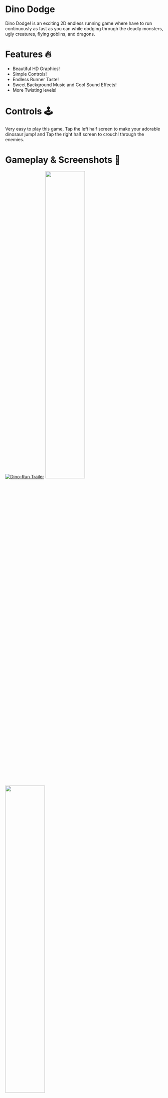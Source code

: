 # Dino Dodge
Dino Dodge! is an exciting 2D endless running game where have to run continuously as fast as you can while dodging through the deadly monsters, ugly creatures, flying goblins, and dragons.

# Features 🔥
* Beautiful HD Graphics!
* Simple Controls!
* Endless Runner Taste!
* Sweet Background Music and Cool Sound Effects!
* More Twisting levels!

# Controls 🕹
Very easy to play this game, Tap the left half screen to make your adorable dinosaur jump! and Tap the right half screen to crouch! through the enemies.

# Gameplay & Screenshots 📸
[![Dino-Run Trailer](https://user-images.githubusercontent.com/17671511/127781284-982ae92d-9763-4336-8988-7b243598fa8e.jpg)](https://youtu.be/zrwx7wKiqDY)
<img src="https://play-lh.googleusercontent.com/-Rx6b_KHBjwPAV2_6DvZT-tm0acOhU0XEYcBcuNz4WqC50TxA2Rr7HilYJRqn3Eo9A=w1920-h1080-rw" height="50%" width="50%" ><img src="https://play-lh.googleusercontent.com/BVqPc3qj0wiyvC_jdX323q737C2v2W3Oh9bLm_GQ_VztXOpIF6wsls3In4deNG0UhA=w1920-h1080-rw" height="50%" width="50%" >
<img src="https://play-lh.googleusercontent.com/xPWF3MXCMj2hj1yNux2f1PmBxwfePZilBg6COyxxzWBgY-X_rGq2hWZb158PUugOTWk=w1920-h1080-rw" height="50%" width="50%" ><img src="https://play-lh.googleusercontent.com/Al-TaUD0V0zLi1qRT5QreF5N6BZ3FKH786wSXZbsXmiQP-vEEWRQB6RN7eT1MdiDSYA=w1920-h1080-rw" height="50%" width="50%" >
<img src="https://play-lh.googleusercontent.com/nDyXk_GcT0H9GYYRyT5_QXiaKToULSdFC9sG3agJi4pRAoy1HHjBRSvEh4_SS9H-YFg=w1920-h1080-rw" height="50%" width="50%" ><img src="https://play-lh.googleusercontent.com/vhXqjgoEjvNd60oqZLZ9CYIMZWeSyPgA3ptVFkU2rV9L9oXHOSCNRe6rk-Pzk7p68obS=w1920-h1080-rw" height="50%" width="50%" >
<img src="https://play-lh.googleusercontent.com/t5wJ3pGde_dxUg19wOb29H9dxaUvDAsbTawU0VEJ4RZHmVzLfPn5PHLz7EWLH-egVQA=w1920-h1080-rw" height="50%" width="50%" ><img src="https://play-lh.googleusercontent.com/Am2uQBDcp3Uw9Uonff0XaRCjEOD5N1R-I6Tw8xOxVeLGO4nIWCqUEoHm4qP28-kZsEo=w1920-h1080-rw" height="50%" width="50%" >

# Download 👇
<a href="https://play.google.com/store/apps/details?id=com.BitForge.DinoDodge"><img src="https://camo.githubusercontent.com/b186460de0a3c0080a61547b3963b85bfa6881c448c105737ddd39731271d447/68747470733a2f2f706c61792e676f6f676c652e636f6d2f696e746c2f656e5f75732f6261646765732f696d616765732f617070732f656e2d706c61792d62616467652e706e67" height="25%" width="25%" ></a>

# Show Your Support
Give a ⭐️ if you like this project!

